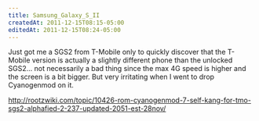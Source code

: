 ```yaml
---
title: Samsung_Galaxy_S_II
createdAt: 2011-12-15T08:15-05:00
editedAt: 2011-12-15T08:24-05:00
---
```


Just got me a SGS2 from T-Mobile only to quickly discover that the T-Mobile version is actually a slightly different phone than the unlocked SGS2... not necessarily a bad thing since the max 4G speed is higher and the screen is a bit bigger. But very irritating when I went to drop Cyanogenmod on it.

http://rootzwiki.com/topic/10426-rom-cyanogenmod-7-self-kang-for-tmo-sgs2-alphafied-2-237-updated-2051-est-28nov/

